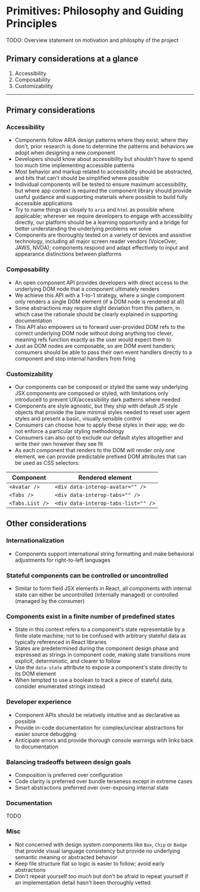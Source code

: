 # Primitives: Philosophy and Guiding Principles

TODO: Overview statement on motivation and philosphy of the project

## Primary considerations at a glance

1. Accessibility
2. Composability
3. Customizability

---

## Primary considerations

### Accessibility

- Components follow ARIA design patterns where they exist; where they don't, prior research is done to determine the patterns and behaviors we adopt when designing a new component
- Developers should know about accessibility but shouldn't have to spend too much time implementing
  accessible patterns
- Most behavior and markup related to accessibility should be abstracted, and bits that can't should be simplified where possible
- Individual components will be tested to ensure maximum accessibility, but where app context is required the component library should provide useful guidance and supporting materials where possible to build fully accessible applications
- Try to name things as closely to `aria` and `html` as possible where applicable; wherever we require developers to engage with accessibility directly, our platform should be a learning opportunity and a bridge for better understanding the underlying problems we solve
- Components are thoroughly tested on a variety of devices and assistive technology, including all major screen reader vendors (VoiceOver, JAWS, NVDA); components respond and adapt effectively to input and appearance distinctions between platforms

### Composability

- An open component API provides developers with direct access to the underlying DOM node that a component ultimately renders
- We achieve this API with a 1-to-1 strategy, where a single component only renders a single DOM element (if a DOM node is rendered at all)
- Some abstractions may require slight deviation from this pattern, in which case the rationale should be clearly explained in supporting documentation
- This API also empowers us to forward user-provided DOM refs to the correct underlying DOM node without doing anything too clever, meaning refs function exactly as the user would expect them to
- Just as DOM nodes are composable, so are DOM event handlers; consumers should be able to pass their own event handlers directly to a component and stop internal handlers from firing

### Customizability

- Our components can be composed or styled the same way underlying JSX components are composed or styled, with limitations only introduced to prevent UX/accessibility dark patterns where needed
- Components are style agnostic, but they ship with default JS style objects that provide the bare minimal styles needed to reset user agent styles and present a basic, visually sensible control
- Consumers can choose how to apply these styles in their app; we do not enforce a particular styling methodology
- Consumers can also opt to exclude our default styles altogether and write their own however they see fit
- As each component that renders to the DOM will render only one element, we can provide predictable prefixed DOM attributes that can be used as CSS selectors:

| Component       | Rendered element                    |
| --------------- | ----------------------------------- |
| `<Avatar />`    | `<div data-interop-avatar="" />`    |
| `<Tabs />`      | `<div data-interop-tabs="" />`      |
| `<Tabs.List />` | `<div data-interop-tabs-list="" />` |

## Other considerations

### Internationalization

- Components support international string formatting and make behavioral adjustments for right-to-left languages

### Stateful components can be controlled or uncontrolled

- Similar to form field JSX elements in React, all components with internal state can either be uncontrolled (internally managed) or controlled (managed by the consumer)

### Components exist in a finite number of predefined states

- State in this context refers to a component's state representable by a finite state machine; not to be confused with arbitrary stateful data as typically referenced in React libraries
- States are predetermined during the component design phase and expressed as strings in component code, making state transitions more explicit, deterministic, and clearer to follow
- Use the `data-state` attribute to expose a component's state directly to its DOM element
- When tempted to use a boolean to track a piece of stateful data, consider enumerated strings instead

### Developer experience

- Component APIs should be relatively intuitive and as declarative as possible
- Provide in-code documentation for complex/unclear abstractions for easier source debugging
- Anticipate errors and provide thorough console warnings with links back to documentation

### Balancing tradeoffs between design goals

- Composition is preferred over configuration
- Code clarity is preferred over bundle terseness except in extreme cases
- Smart abstractions preferred over over-exposing internal state

### Documentation

TODO

### Misc

- Not concerned with design system components like `Box`, `Chip` or `Badge` that provide visual language consistency but provide no underlying semantic meaning or abstracted behavior
- Keep file structure flat so logic is easier to follow; avoid early abstractions
- Don't repeat yourself _too much_ but don't be afraid to repeat yourself if an implementation detail hasn't been thoroughly vetted

